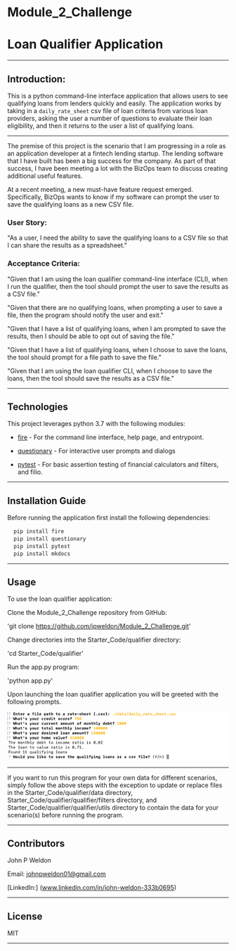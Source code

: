 # Module_2_Challenge

# Loan Qualifier Application

---

## Introduction:

This is a python command-line interface application that allows users to see qualifying loans from lenders quickly and easily. The application works by taking in a `daily_rate_sheet` csv file of loan criteria from various loan providers, asking the user a number of questions to evaluate their loan eligibility, and then it returns to the user a list of qualifying loans.

---

The premise of this project is the scenario that I am progressing in a role as an application developer at a fintech lending startup. The lending software that I have built has been a big success for the company. As part of that success, I have been meeting a lot with the BizOps team to discuss creating additional useful features.

At a recent meeting, a new must-have feature request emerged. Specifically, BizOps wants to know if my software can prompt the user to save the qualifying loans as a new CSV file.

### User Story:

"As a user, I need the ability to save the qualifying loans to a CSV file so that I can share the results as a spreadsheet."

### Acceptance Criteria:

"Given that I am using the loan qualifier command-line interface (CLI), when I run the qualifier, then the tool should prompt the user to save the results as a CSV file."

"Given that there are no qualifying loans, when prompting a user to save a file, then the program should notify the user and exit."

"Given that I have a list of qualifying loans, when I am prompted to save the results, then I should be able to opt out of saving the file."

"Given that I have a list of qualifying loans, when I choose to save the loans, the tool should prompt for a file path to save the file."

"Given that I am using the loan qualifier CLI, when I choose to save the loans, then the tool should save the results as a CSV file."

---

## Technologies

This project leverages python 3.7 with the following modules:

* [fire](https://github.com/google/python-fire) - For the command line interface, help page, and entrypoint.

* [questionary](https://github.com/tmbo/questionary) - For interactive user prompts and dialogs

* [pytest](https://docs.pytest.org/en/stable/) - For basic assertion testing of financial calculators and filters, and filio.

---

## Installation Guide

Before running the application first install the following dependencies:

```python
  pip install fire
  pip install questionary
  pip install pytest
  pip install mkdocs
```

---

## Usage

To use the loan qualifier application:

Clone the Module_2_Challenge repository from GitHub:

'git clone https://github.com/jpweldon/Module_2_Challenge.git'

Change directories into the Starter_Code/qualifier directory:

'cd Starter_Code/qualifier'

Run the app.py program:

'python app.py'

Upon launching the loan qualifier application you will be greeted with the following prompts.

![Loan Qualifier Prompts](Starter_Code/qualifier/Images/loan_qualifier.png)

---

If you want to run this program for your own data for different scenarios, simply follow the above steps with the exception to update or replace files in the Starter_Code/qualifier/data directory, Starter_Code/qualifier/qualifier/filters directory, and Starter_Code/qualifier/qualifier/utils directory to contain the data for your scenario(s) before running the program.

---

## Contributors

John P Weldon

Email: johnpweldon01@gmail.com

[LinkedIn:] (www.linkedin.com/in/john-weldon-333b0695)

---

## License

MIT

---
